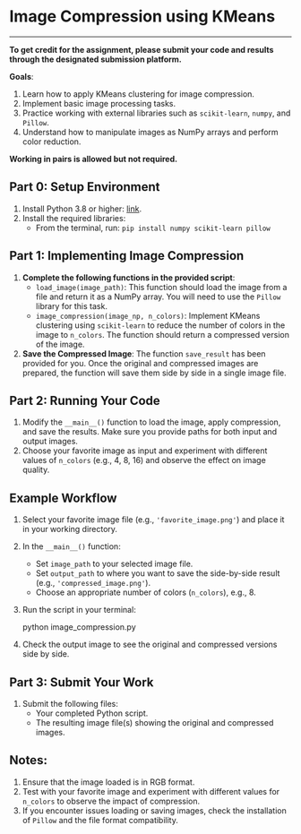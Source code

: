 # Image Compression using KMeans

---

**To get credit for the assignment, please submit your code and results through the designated submission platform.**

**Goals**:

1. Learn how to apply KMeans clustering for image compression.
2. Implement basic image processing tasks.
3. Practice working with external libraries such as `scikit-learn`, `numpy`, and `Pillow`.
4. Understand how to manipulate images as NumPy arrays and perform color reduction.

**Working in pairs is allowed but not required.**

## Part 0: Setup Environment

1. Install Python 3.8 or higher: [link](https://python.org/downloads).
2. Install the required libraries:
    - From the terminal, run: `pip install numpy scikit-learn pillow`

## Part 1: Implementing Image Compression

1. **Complete the following functions in the provided script**:
    - `load_image(image_path)`: This function should load the image from a file and return it as a NumPy array. You will need to use the `Pillow` library for this task.
    - `image_compression(image_np, n_colors)`: Implement KMeans clustering using `scikit-learn` to reduce the number of colors in the image to `n_colors`. The function should return a compressed version of the image.
2. **Save the Compressed Image**: The function `save_result` has been provided for you. Once the original and compressed images are prepared, the function will save them side by side in a single image file.

## Part 2: Running Your Code

1. Modify the `__main__()` function to load the image, apply compression, and save the results. Make sure you provide paths for both input and output images.
2. Choose your favorite image as input and experiment with different values of `n_colors` (e.g., 4, 8, 16) and observe the effect on image quality.

## Example Workflow

1. Select your favorite image file (e.g., `'favorite_image.png'`) and place it in your working directory.
2. In the `__main__()` function:
    - Set `image_path` to your selected image file.
    - Set `output_path` to where you want to save the side-by-side result (e.g., `'compressed_image.png'`).
    - Choose an appropriate number of colors (`n_colors`), e.g., 8.
3. Run the script in your terminal:
   
   python image_compression.py

4. Check the output image to see the original and compressed versions side by side.

## Part 3: Submit Your Work

1. Submit the following files:
    - Your completed Python script.
    - The resulting image file(s) showing the original and compressed images.

## Notes:

1. Ensure that the image loaded is in RGB format.
2. Test with your favorite image and experiment with different values for `n_colors` to observe the impact of compression.
3. If you encounter issues loading or saving images, check the installation of `Pillow` and the file format compatibility.
